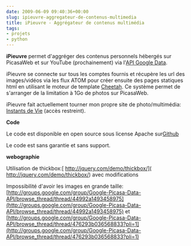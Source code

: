 ```yaml
---
date: 2009-06-09 09:40:36+00:00
slug: ipieuvre-aggregateur-de-contenus-multimedia
title: iPieuvre - Aggrégateur de contenus multimédia
tags:
- projets
- python
---
```


**iPieuvre** permet d'aggréger des contenus personnels hébergés sur PicasaWeb et sur YouTube (prochainement) via l'[API Google Data](http://code.google.com/intl/fr/apis/gdata/overview.html).

iPieuvre se connecte sur tous les comptes fournis et récupère les url des images/vidéos via les flux ATOM pour créer ensuite des pages statiques html en utilisant le moteur de template [Cheetah](http://www.cheetahtemplate.org/). Ce système permet de s'arranger de la limitation à 1Go de photos sur PicasaWeb.

iPieuvre fait actuellement tourner mon propre site de photo/multimédia:[ Instants de Vie](http://instants.raigneau.net/) (accès restreint).

**Code**

Le code est disponible en open source sous license Apache sur[Github](https://github.com/jraigneau/iPieuvre)

Le code est sans garantie et sans support.

**webographie**

Utilisation de thickbox:[ http://jquery.com/demo/thickbox/]( http://jquery.com/demo/thickbox/) avec modifications

Impossibilité d'avoir les images en grande taille: [http://groups.google.com/group/Google-Picasa-Data-API/browse_thread/thread/44992a1493458975](http://groups.google.com/group/Google-Picasa-Data-API/browse_thread/thread/44992a1493458975) et [http://groups.google.com/group/Google-Picasa-Data-API/browse_thread/thread/476293b036568833?pli=1](http://groups.google.com/group/Google-Picasa-Data-API/browse_thread/thread/476293b036568833?pli=1)
